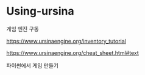 # Using-ursina

게임 엔진 구동

https://www.ursinaengine.org/inventory_tutorial


https://www.ursinaengine.org/cheat_sheet.html#text

파이썬에서 게임 만들기
